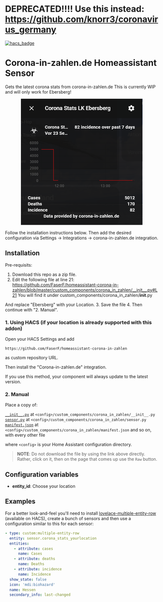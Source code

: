 # DEPRECATED!!!! Use this instead: https://github.com/knorr3/coronavirus_germany

[![hacs_badge](https://img.shields.io/badge/HACS-Custom-orange.svg)](https://github.com/custom-components/hacs)
# Corona-in-zahlen.de Homeassistant Sensor
Gets the latest corona stats from corona-in-zahlen.de 
This is currently WIP and will only work for Ebersberg!

<p align="center">
  <img src=images/stats.png>
</p>


Follow the installation instructions below.
Then add the desired configuration via Settings -> Integrations -> corona-in-zahlen.de integration.

## Installation
Pre-requisits:
1. Download this repo as a zip file.
2. Edit the following file at line 21: https://github.com/FaserF/homeassistant-corona-in-zahlen/blob/master/custom_components/corona_in_zahlen/__init__.py#L21
You will find it under custom_components/corona_in_zahlen/__init__.py

And replace "Ebersberg" with your Location.
3. Save the file
4. Then continue with "2. Manual".

### 1. Using HACS (if your location is already supported with this addon)

Open your HACS Settings and add

    https://github.com/FaserF/homeassistant-corona-in-zahlen

as custom repository URL.

Then install the "Corona-in-zahlen.de" integration.

If you use this method, your component will always update to the latest version.

### 2. Manual
Place a copy of:

[`__init__.py`](custom_components/corona_in_zahlen/__init__.py) at `<config>/custom_components/corona_in_zahlen/__init__.py`  
[`sensor.py`](custom_components/corona_in_zahlen/sensor.py) at `<config>/custom_components/corona_in_zahlen/sensor.py`  
[`manifest.json`](custom_components/corona_in_zahlen/manifest.json) at `<config>/custom_components/corona_in_zahlen/manifest.json`
and so on, with every other file

where `<config>` is your Home Assistant configuration directory.

>__NOTE__: Do not download the file by using the link above directly. Rather, click on it, then on the page that comes up use the `Raw` button.

## Configuration variables
- **entity_id**: Choose your location
## Examples

For a better look-and-feel you'll need to install [lovelace-multiple-entity-row](https://github.com/benct/lovelace-multiple-entity-row) (available on HACS), create a bunch of sensors and then use a configuration similar to this for each sensor:

``` yaml
- type: custom:multiple-entity-row
  entity: sensor.corona_stats_yourlocation
  entities:
    - attribute: cases
      name: Cases
    - attribute: deaths
      name: Deaths
    - attribute: incidence
      name: Incidence
  show_state: false
  icon: 'mdi:biohazard'
  name: Hessen
  secondary_info: last-changed
```
